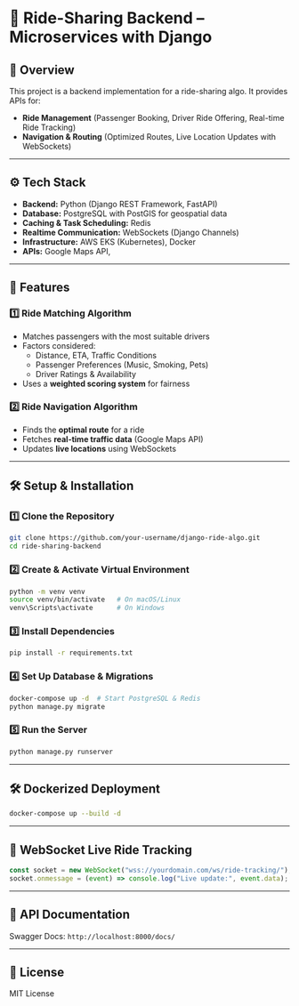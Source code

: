 # **🚗 Ride-Sharing Backend – Microservices with Django**  

## **📌 Overview**  
This project is a backend implementation for a ride-sharing algo. It provides APIs for:  
- **Ride Management** (Passenger Booking, Driver Ride Offering, Real-time Ride Tracking)  
- **Navigation & Routing** (Optimized Routes, Live Location Updates with WebSockets)  

---

## **⚙️ Tech Stack**  
- **Backend:** Python (Django REST Framework, FastAPI)  
- **Database:** PostgreSQL with PostGIS for geospatial data  
- **Caching & Task Scheduling:** Redis  
- **Realtime Communication:** WebSockets (Django Channels)  
- **Infrastructure:** AWS EKS (Kubernetes), Docker 
- **APIs:** Google Maps API,  

---

## **🚀 Features**  
### **1️⃣ Ride Matching Algorithm**  
- Matches passengers with the most suitable drivers  
- Factors considered:  
  - Distance, ETA, Traffic Conditions  
  - Passenger Preferences (Music, Smoking, Pets)  
  - Driver Ratings & Availability  
- Uses a **weighted scoring system** for fairness  

### **2️⃣ Ride Navigation Algorithm**  
- Finds the **optimal route** for a ride  
- Fetches **real-time traffic data** (Google Maps API)  
- Updates **live locations** using WebSockets  

---

## **🛠️ Setup & Installation**  
### **1️⃣ Clone the Repository**  
```bash  
git clone https://github.com/your-username/django-ride-algo.git  
cd ride-sharing-backend  
```

### **2️⃣ Create & Activate Virtual Environment**  
```bash  
python -m venv venv  
source venv/bin/activate   # On macOS/Linux  
venv\Scripts\activate      # On Windows  
```

### **3️⃣ Install Dependencies**  
```bash  
pip install -r requirements.txt  
```

### **4️⃣ Set Up Database & Migrations**  
```bash  
docker-compose up -d  # Start PostgreSQL & Redis  
python manage.py migrate  
```

### **5️⃣ Run the Server**  
```bash  
python manage.py runserver  
```

---

## **🛠️ Dockerized Deployment**  
```bash  
docker-compose up --build -d  
```

---

## **📡 WebSocket Live Ride Tracking**  
```javascript  
const socket = new WebSocket("wss://yourdomain.com/ws/ride-tracking/");  
socket.onmessage = (event) => console.log("Live update:", event.data);  
```

---

## **📌 API Documentation**  
Swagger Docs: `http://localhost:8000/docs/`  

---

## **📄 License**  
MIT License  
